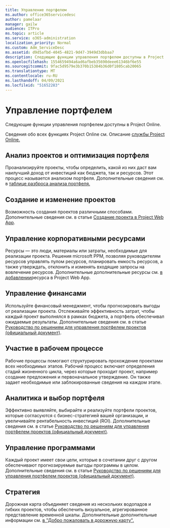 ```yaml
---
title: Управление портфелем
ms.author: office365servicedesc
author: pamelaar
manager: gailw
audience: ITPro
ms.topic: article
ms.service: o365-administration
localization_priority: Normal
ms.custom: Adm_ServiceDesc
ms.assetid: d9d5afbd-4045-4821-9d47-3949d3dbbaa7
description: Следующие функции управления портфелем доступны в Project Online.
ms.openlocfilehash: 1554659494a6ad6afbeb35690deee61346bf6e55
ms.sourcegitcommit: 9fac5d9579e3b370b15384b36d0f1805cab20065
ms.translationtype: MT
ms.contentlocale: ru-RU
ms.lasthandoff: 04/09/2021
ms.locfileid: "51652283"
---
```

# <a name="portfolio-management"></a>Управление портфелем

Следующие функции управления портфелем доступны в Project Online.
  
Сведения обо всех функциях Project Online см. Описание [службы Project Online.](project-online-service-description.md)
  
## <a name="analyze-projects-and-optimize-portfolio"></a>Анализ проектов и оптимизация портфеля

Проанализируйте проекты, чтобы определить, какой из них даст вам наилучший доход от инвестиций как бюджета, так и ресурсов. Этот процесс называется анализом портфеля. Дополнительные сведения см. в [таблице разброса анализа портфеля.](https://go.microsoft.com/fwlink/?LinkID=823665&amp;clcid=0x409)
  
## <a name="create-and-edit-projects"></a>Создание и изменение проектов

Возможность создания проектов различными способами. Дополнительные сведения см. в статье [Создание проекта в Project Web App](https://go.microsoft.com/fwlink/?LinkID=746895&amp;clcid=0x409).
  
## <a name="enterprise-resource-management"></a>Управление корпоративными ресурсами

Ресурсы — это люди, материалы или затраты, необходимые для реализации проекта. Решения microsoft PPM, позволяя руководителям ресурсов управлять пулом ресурсов, планировать емкость ресурсов, а также утверждать, отклонить и изменять входящие запросы на вовлечение ресурсов. Дополнительные дополнительные ресурсы см. [в добавлении](https://go.microsoft.com/fwlink/p/?LinkId=271320)ресурса в Project Web App.
  
## <a name="financial-management"></a>Управление финансами

Используйте финансовый менеджмент, чтобы прогнозировать выгоды от реализации проекта. Отслеживайте эффективность затрат, чтобы каждый проект выполнялся в рамках бюджета, а портфель обеспечивал ожидаемые результаты. Дополнительные сведения см. в статье [Руководство по решениям для управления портфелем проектов (официальный документ)](/project/project-server-2013-and-2016).
  
## <a name="participate-in-workflow"></a>Участие в рабочем процессе

Рабочие процессы помогают структурировать прохождение проектами всех необходимых этапов. Рабочий процесс включает определения стадий жизненного цикла, через которые проходит проект, например создание предложения и первоначальное утверждение. Он также задает необходимые или заблокированные сведения на каждом этапе.
  
## <a name="portfolio-analytics-and-selection"></a>Аналитика и выбор портфеля

Эффективно выявляйте, выбирайте и реализуйте портфели проектов, которые согласуются с бизнес-стратегией вашей организации, и увеличивайте рентабельность инвестиций (ROI). Дополнительные сведения см. в статье [Руководство по решениям для управления портфелем проектов (официальный документ)](/project/project-server-2013-and-2016).
  
## <a name="program-management"></a>Управление программами

Каждый проект имеет свои цели, которые в сочетании друг с другом обеспечивают прогнозируемые выгоды программы в целом. Дополнительные сведения см. в статье [Руководство по решениям для управления портфелем проектов (официальный документ)](/project/project-server-2013-and-2016).
  
## <a name="roadmap"></a>Стратегия

Дорожная карта объединяет сведения из нескольких водопадов и гибких проектов, чтобы обеспечить визуальное, агрегированное представление временной шкалы. Дополнительные дополнительные информации см. [в "Добро пожаловать в дорожную карту".](https://support.office.com/article/video-welcome-to-roadmap-57764149-51b8-468f-a50d-9ea6a4fd835a)